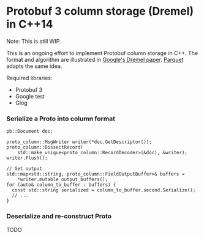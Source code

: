 # Protobuf 3 column storage (Dremel) in C++14

Note: This is still WIP.

This is an ongoing effort to implement Protobuf column storage in C++. The format and algorithm are illustrated in [Google's Dremel paper](https://research.google/pubs/pub36632/). [Parquet](https://blog.twitter.com/engineering/en_us/a/2013/dremel-made-simple-with-parquet.html) adapts the same idea.

Required libraries:
- Protobuf 3
- Google test
- Glog

### Serialize a Proto into column format
```
pb::Document doc;

proto_column::MsgWriter writer(*doc.GetDescriptor());
proto_column::DissectRecord(
    std::make_unique<proto_column::RecordDecoder>(&doc), &writer);
writer.Flush();

// Get output
std::map<std::string, proto_column::FieldOutputBuffer>& buffers =
    *writer.mutable_output_buffers();
for (auto& column_to_buffer : buffers) {
  const std::string serialized = column_to_buffer.second.Serialize();
  // ...
}
```

### Deserialize and re-construct Proto
TODO

